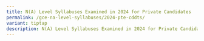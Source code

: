 ```yaml
---
title: N(A) Level Syllabuses Examined in 2024 for Private Candidates
permalink: /gce-na-level-syllabuses/2024-pte-cddts/
variant: tiptap
description: N(A) Level Syllabuses Examined in 2024 for Private Candidates
---
```

